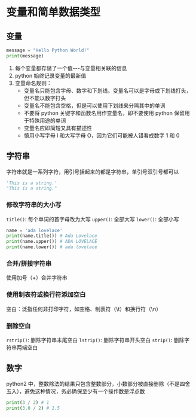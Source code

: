 # 变量和简单数据类型

## 变量

```python
message = "Hello Python World!"
print(message)
```

1.  每个变量都存储了一个值---与变量相关联的信息
2.  python 始终记录变量的最新值
3.  变量命名规则：
    * 变量名只能包含字母、数字和下划线。变量名可以是字母或下划线打头，但不能以数字打头
    * 变量名不能包含空格，但是可以使用下划线来分隔其中的单词
    * 不要将 python 关键字和函数名用作变量名，即不要使用 python 保留用于特殊用途的单词
    * 变量名应即简短又具有描述性
    * 慎用小写字母 l 和大写字母 O，因为它们可能被人错看成数字 1 和 0

## 字符串

字符串就是一系列字符，用引号括起来的都是字符串，单引号双引号都可以

```py
'This is a string.'
"This is a string."
```

### 修改字符串的大小写

`title()`: 每个单词的首字母改为大写
`upper()`: 全部大写
`lower()`: 全部小写

```py
name = 'ada lovelace'
print(name.title()) # Ada Lovelace
print(name.upper()) # ADA LOVELACE
print(name.lower()) # ada lovelace
```

### 合并/拼接字符串

使用加号（+）合并字符串

### 使用制表符或换行符添加空白

空白：泛指任何非打印字符，如空格、制表符（\t）和换行符（\n）

### 删除空白

`rstrip()`: 删除字符串末尾空白
`lstrip()`: 删除字符串开头空白
`strip()`: 删除字符串两端空白

## 数字

python2 中，整数除法的结果只包含整数部分，小数部分被直接删除（不是四舍五入），避免这种情况，务必确保至少有一个操作数是浮点数

```py
print(3 / 2) # 1
print(3.0 / 2) # 1.5
```
